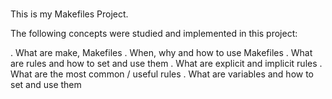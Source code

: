 ###

This is my Makefiles Project.

The following concepts were studied and implemented in this project:

. What are make, Makefiles
. When, why and how to use Makefiles
. What are rules and how to set and use them
. What are explicit and implicit rules
. What are the most common / useful rules
. What are variables and how to set and use them
